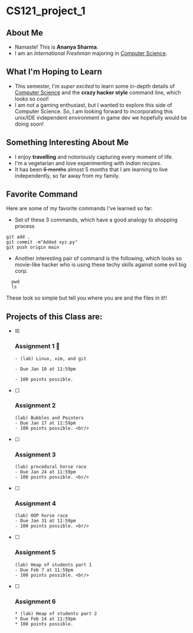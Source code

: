 # CS121_project_1
## About Me
- Namaste! This is **Ananya Sharma**.
- I am an *International Freshman* majoring in <ins>Computer Science</ins>.

## What I'm Hoping to Learn
- This semester, I'm *super excited* to learn some in-depth details of <ins>Computer Science</ins> and the **crazy hacker style** command line, which looks so cool!
- I am not a gaming enthusiast, but I wanted to explore this side of Computer Science. So, I am looking forward to incorporating this unix/IDE independent environment in game dev we hopefully would be doing soon!

## Something Interesting About Me
- I enjoy **travelling** and notoriously capturing every moment of life.
- I'm a vegetarian and love experimenting with *Indian recipes*.
- It has been ~~6 months~~ almost 5 months that I am learning to live independently, so far away from my family.

## Favorite Command
Here are some of my  favorite commands I've learned so far:
* Set of these 3 commands, which have a good analogy to shopping process
```
git add .
git commit -m"Added xyz.py"
git push origin main
```

* Another interesting pair of command is the following, which looks so movie-like hacker who is using these techy skills against some evil big corp.
```
  pwd
  ls
```
These look so simple but tell you where you are and the files in it!!

## Projects of this Class are:
- [x] ### Assignment 1  :tada:
      - (lab) Linux, vim, and git
      
      - Due Jan 10 at 11:59pm
      
      - 100 points possible.
- [ ] ### Assignment 2
      (lab) Bubbles and Pointers
      - Due Jan 17 at 11:59pm
      - 100 points possible. <br/>
- [ ] ### Assignment 3
      (lab) procedural horse race
      - Due Jan 24 at 11:59pm
      - 100 points possible. <br/>
- [ ] ### Assignment 4
      (lab) OOP horse race
      - Due Jan 31 at 11:59pm
      - 100 points possible. <br/>
- [ ] ### Assignment 5
      (lab) Heap of students part 1
      - Due Feb 7 at 11:59pm
      - 100 points possible. <br/>
- [ ] ### Assignment 6
      * (lab) Heap of students part 2
      * Due Feb 14 at 11:59pm
      * 100 points possible.

